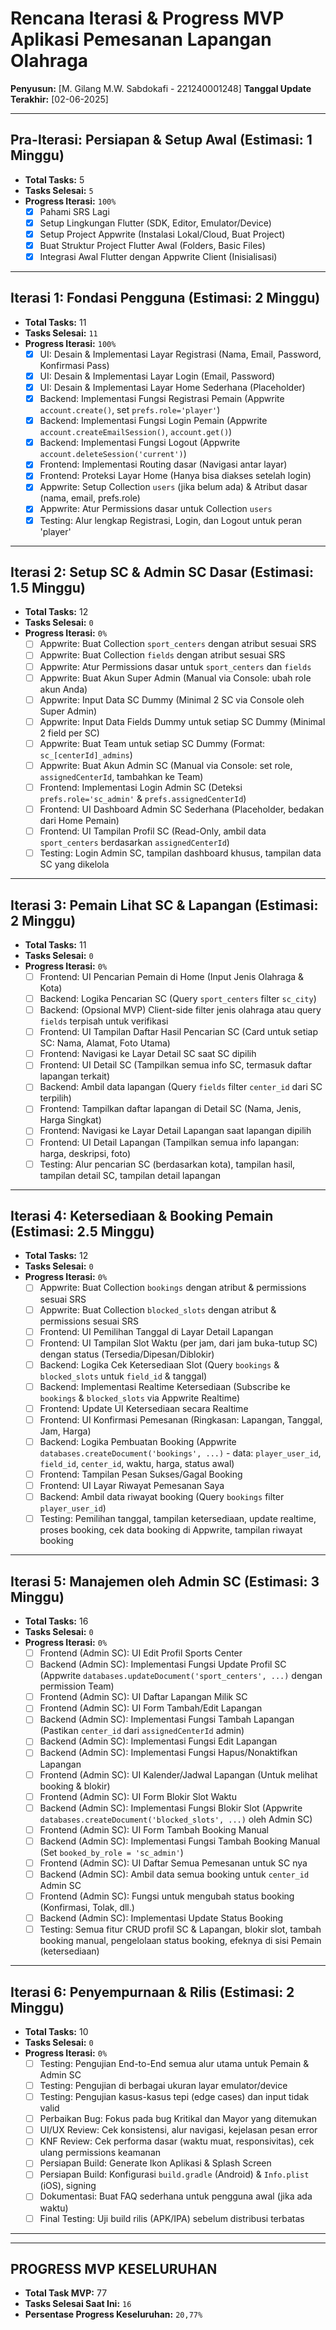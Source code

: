# Rencana Iterasi & Progress MVP Aplikasi Pemesanan Lapangan Olahraga

**Penyusun:** [M. Gilang M.W. Sabdokafi - 221240001248]
**Tanggal Update Terakhir:** [02-06-2025]

---

## Pra-Iterasi: Persiapan & Setup Awal (Estimasi: 1 Minggu)
*   **Total Tasks:** 5
*   **Tasks Selesai:** `5`
*   **Progress Iterasi:** `100%` 
    *   [X] Pahami SRS Lagi
    *   [X] Setup Lingkungan Flutter (SDK, Editor, Emulator/Device)
    *   [X] Setup Project Appwrite (Instalasi Lokal/Cloud, Buat Project)
    *   [X] Buat Struktur Project Flutter Awal (Folders, Basic Files)
    *   [X] Integrasi Awal Flutter dengan Appwrite Client (Inisialisasi)

---

## Iterasi 1: Fondasi Pengguna (Estimasi: 2 Minggu)
*   **Total Tasks:** 11
*   **Tasks Selesai:** `11`
*   **Progress Iterasi:** `100%`
    *   [X] UI: Desain & Implementasi Layar Registrasi (Nama, Email, Password, Konfirmasi Pass)
    *   [X] UI: Desain & Implementasi Layar Login (Email, Password)
    *   [X] UI: Desain & Implementasi Layar Home Sederhana (Placeholder)
    *   [x] Backend: Implementasi Fungsi Registrasi Pemain (Appwrite `account.create()`, set `prefs.role='player'`)
    *   [x] Backend: Implementasi Fungsi Login Pemain (Appwrite `account.createEmailSession()`, `account.get()`)
    *   [x] Backend: Implementasi Fungsi Logout (Appwrite `account.deleteSession('current')`)
    *   [x] Frontend: Implementasi Routing dasar (Navigasi antar layar)
    *   [X] Frontend: Proteksi Layar Home (Hanya bisa diakses setelah login)
    *   [X] Appwrite: Setup Collection `users` (jika belum ada) & Atribut dasar (nama, email, prefs.role)
    *   [X] Appwrite: Atur Permissions dasar untuk Collection `users`
    *   [X] Testing: Alur lengkap Registrasi, Login, dan Logout untuk peran 'player'

---

## Iterasi 2: Setup SC & Admin SC Dasar (Estimasi: 1.5 Minggu)
*   **Total Tasks:** 12
*   **Tasks Selesai:** `0`
*   **Progress Iterasi:** `0%` 
    *   [ ] Appwrite: Buat Collection `sport_centers` dengan atribut sesuai SRS
    *   [ ] Appwrite: Buat Collection `fields` dengan atribut sesuai SRS
    *   [ ] Appwrite: Atur Permissions dasar untuk `sport_centers` dan `fields`
    *   [ ] Appwrite: Buat Akun Super Admin (Manual via Console: ubah role akun Anda)
    *   [ ] Appwrite: Input Data SC Dummy (Minimal 2 SC via Console oleh Super Admin)
    *   [ ] Appwrite: Input Data Fields Dummy untuk setiap SC Dummy (Minimal 2 field per SC)
    *   [ ] Appwrite: Buat Team untuk setiap SC Dummy (Format: `sc_[centerId]_admins`)
    *   [ ] Appwrite: Buat Akun Admin SC (Manual via Console: set role, `assignedCenterId`, tambahkan ke Team)
    *   [ ] Frontend: Implementasi Login Admin SC (Deteksi `prefs.role='sc_admin'` & `prefs.assignedCenterId`)
    *   [ ] Frontend: UI Dashboard Admin SC Sederhana (Placeholder, bedakan dari Home Pemain)
    *   [ ] Frontend: UI Tampilan Profil SC (Read-Only, ambil data `sport_centers` berdasarkan `assignedCenterId`)
    *   [ ] Testing: Login Admin SC, tampilan dashboard khusus, tampilan data SC yang dikelola

---

## Iterasi 3: Pemain Lihat SC & Lapangan (Estimasi: 2 Minggu)
*   **Total Tasks:** 11
*   **Tasks Selesai:** `0`
*   **Progress Iterasi:** `0%` 
    *   [ ] Frontend: UI Pencarian Pemain di Home (Input Jenis Olahraga & Kota)
    *   [ ] Backend: Logika Pencarian SC (Query `sport_centers` filter `sc_city`)
    *   [ ] Backend: (Opsional MVP) Client-side filter jenis olahraga atau query `fields` terpisah untuk verifikasi
    *   [ ] Frontend: UI Tampilan Daftar Hasil Pencarian SC (Card untuk setiap SC: Nama, Alamat, Foto Utama)
    *   [ ] Frontend: Navigasi ke Layar Detail SC saat SC dipilih
    *   [ ] Frontend: UI Detail SC (Tampilkan semua info SC, termasuk daftar lapangan terkait)
    *   [ ] Backend: Ambil data lapangan (Query `fields` filter `center_id` dari SC terpilih)
    *   [ ] Frontend: Tampilkan daftar lapangan di Detail SC (Nama, Jenis, Harga Singkat)
    *   [ ] Frontend: Navigasi ke Layar Detail Lapangan saat lapangan dipilih
    *   [ ] Frontend: UI Detail Lapangan (Tampilkan semua info lapangan: harga, deskripsi, foto)
    *   [ ] Testing: Alur pencarian SC (berdasarkan kota), tampilan hasil, tampilan detail SC, tampilan detail lapangan

---

## Iterasi 4: Ketersediaan & Booking Pemain (Estimasi: 2.5 Minggu)
*   **Total Tasks:** 12
*   **Tasks Selesai:** `0`
*   **Progress Iterasi:** `0%` 
    *   [ ] Appwrite: Buat Collection `bookings` dengan atribut & permissions sesuai SRS
    *   [ ] Appwrite: Buat Collection `blocked_slots` dengan atribut & permissions sesuai SRS
    *   [ ] Frontend: UI Pemilihan Tanggal di Layar Detail Lapangan
    *   [ ] Frontend: UI Tampilan Slot Waktu (per jam, dari jam buka-tutup SC) dengan status (Tersedia/Dipesan/Diblokir)
    *   [ ] Backend: Logika Cek Ketersediaan Slot (Query `bookings` & `blocked_slots` untuk `field_id` & tanggal)
    *   [ ] Backend: Implementasi Realtime Ketersediaan (Subscribe ke `bookings` & `blocked_slots` via Appwrite Realtime)
    *   [ ] Frontend: Update UI Ketersediaan secara Realtime
    *   [ ] Frontend: UI Konfirmasi Pemesanan (Ringkasan: Lapangan, Tanggal, Jam, Harga)
    *   [ ] Backend: Logika Pembuatan Booking (Appwrite `databases.createDocument('bookings', ...)` - data: `player_user_id`, `field_id`, `center_id`, waktu, harga, status awal)
    *   [ ] Frontend: Tampilan Pesan Sukses/Gagal Booking
    *   [ ] Frontend: UI Layar Riwayat Pemesanan Saya
    *   [ ] Backend: Ambil data riwayat booking (Query `bookings` filter `player_user_id`)
    *   [ ] Testing: Pemilihan tanggal, tampilan ketersediaan, update realtime, proses booking, cek data booking di Appwrite, tampilan riwayat booking

---

## Iterasi 5: Manajemen oleh Admin SC (Estimasi: 3 Minggu)
*   **Total Tasks:** 16
*   **Tasks Selesai:** `0`
*   **Progress Iterasi:** `0%` 
    *   [ ] Frontend (Admin SC): UI Edit Profil Sports Center
    *   [ ] Backend (Admin SC): Implementasi Fungsi Update Profil SC (Appwrite `databases.updateDocument('sport_centers', ...)` dengan permission Team)
    *   [ ] Frontend (Admin SC): UI Daftar Lapangan Milik SC
    *   [ ] Frontend (Admin SC): UI Form Tambah/Edit Lapangan
    *   [ ] Backend (Admin SC): Implementasi Fungsi Tambah Lapangan (Pastikan `center_id` dari `assignedCenterId` admin)
    *   [ ] Backend (Admin SC): Implementasi Fungsi Edit Lapangan
    *   [ ] Backend (Admin SC): Implementasi Fungsi Hapus/Nonaktifkan Lapangan
    *   [ ] Frontend (Admin SC): UI Kalender/Jadwal Lapangan (Untuk melihat booking & blokir)
    *   [ ] Frontend (Admin SC): UI Form Blokir Slot Waktu
    *   [ ] Backend (Admin SC): Implementasi Fungsi Blokir Slot (Appwrite `databases.createDocument('blocked_slots', ...)` oleh Admin SC)
    *   [ ] Frontend (Admin SC): UI Form Tambah Booking Manual
    *   [ ] Backend (Admin SC): Implementasi Fungsi Tambah Booking Manual (Set `booked_by_role = 'sc_admin'`)
    *   [ ] Frontend (Admin SC): UI Daftar Semua Pemesanan untuk SC nya
    *   [ ] Backend (Admin SC): Ambil data semua booking untuk `center_id` Admin SC
    *   [ ] Frontend (Admin SC): Fungsi untuk mengubah status booking (Konfirmasi, Tolak, dll.)
    *   [ ] Backend (Admin SC): Implementasi Update Status Booking
    *   [ ] Testing: Semua fitur CRUD profil SC & Lapangan, blokir slot, tambah booking manual, pengelolaan status booking, efeknya di sisi Pemain (ketersediaan)

---

## Iterasi 6: Penyempurnaan & Rilis (Estimasi: 2 Minggu)
*   **Total Tasks:** 10
*   **Tasks Selesai:** `0`
*   **Progress Iterasi:** `0%` 
    *   [ ] Testing: Pengujian End-to-End semua alur utama untuk Pemain & Admin SC
    *   [ ] Testing: Pengujian di berbagai ukuran layar emulator/device
    *   [ ] Testing: Pengujian kasus-kasus tepi (edge cases) dan input tidak valid
    *   [ ] Perbaikan Bug: Fokus pada bug Kritikal dan Mayor yang ditemukan
    *   [ ] UI/UX Review: Cek konsistensi, alur navigasi, kejelasan pesan error
    *   [ ] KNF Review: Cek performa dasar (waktu muat, responsivitas), cek ulang permissions keamanan
    *   [ ] Persiapan Build: Generate Ikon Aplikasi & Splash Screen
    *   [ ] Persiapan Build: Konfigurasi `build.gradle` (Android) & `Info.plist` (iOS), signing
    *   [ ] Dokumentasi: Buat FAQ sederhana untuk pengguna awal (jika ada waktu)
    *   [ ] Final Testing: Uji build rilis (APK/IPA) sebelum distribusi terbatas

---
---

## **PROGRESS MVP KESELURUHAN**

*   **Total Task MVP:** 77
*   **Tasks Selesai Saat Ini:** `16`
*   **Persentase Progress Keseluruhan:** `20,77%`
